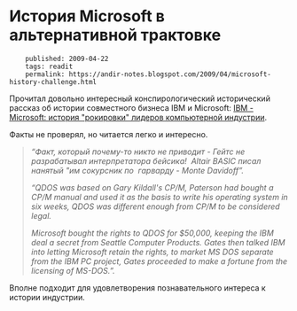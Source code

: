 История Microsoft в альтернативной трактовке
============================================

        published: 2009-04-22 
        tags: readit 
        permalink: https://andir-notes.blogspot.com/2009/04/microsoft-history-challenge.html

Прочитал довольно интересный конспирологический исторический рассказ об истории совместного бизнеса IBM и Microsoft: [IBM - Microsoft: история "рокировки" лидеров компьютерной индустрии](http://abcdefgh.livejournal.com/918512.html "Григорий Громов: IBMicrosoft").

Факты не проверял, но читается легко и интересно.

> _“Факт, который почему-то никто не приводит - Гейтс не  разрабатывал интерпретатора бейсика!  Altair BASIC писал нанятый "им сокурсник по  гарварду - Monte Davidoff”._
> 
> _“QDOS was based on Gary Kildall's CP/M, Paterson had bought a CP/M manual and used it as the basis to write his operating system in six weeks, QDOS was different enough from CP/M to be considered legal._
> 
> _Microsoft bought the rights to QDOS for $50,000, keeping the IBM deal a secret from Seattle Computer Products. Gates then talked IBM into letting Microsoft retain the rights, to market MS DOS separate from the IBM PC project, Gates proceeded to make a fortune from the licensing of MS-DOS.”._

Вполне подходит для удовлетворения познавательного интереса к истории индустрии.